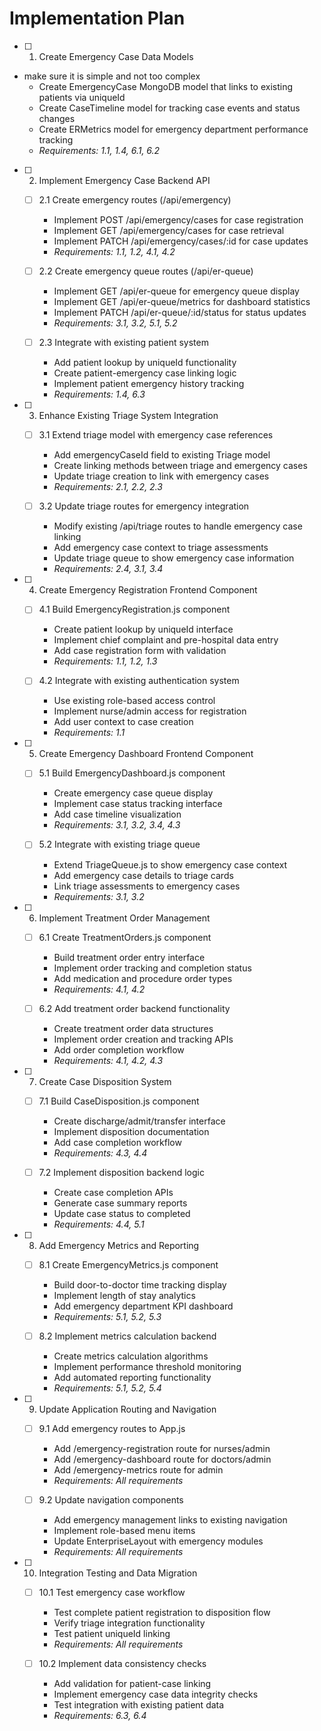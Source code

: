 # Implementation Plan

- [ ] 1. Create Emergency Case Data Models
- make sure it is simple and not too complex
  - Create EmergencyCase MongoDB model that links to existing patients via uniqueId
  - Create CaseTimeline model for tracking case events and status changes
  - Create ERMetrics model for emergency department performance tracking
  - _Requirements: 1.1, 1.4, 6.1, 6.2_

- [ ] 2. Implement Emergency Case Backend API
  - [ ] 2.1 Create emergency routes (/api/emergency)
    - Implement POST /api/emergency/cases for case registration
    - Implement GET /api/emergency/cases for case retrieval
    - Implement PATCH /api/emergency/cases/:id for case updates
    - _Requirements: 1.1, 1.2, 4.1, 4.2_

  - [ ] 2.2 Create emergency queue routes (/api/er-queue)




    - Implement GET /api/er-queue for emergency queue display
    - Implement GET /api/er-queue/metrics for dashboard statistics
    - Implement PATCH /api/er-queue/:id/status for status updates
    - _Requirements: 3.1, 3.2, 5.1, 5.2_

  - [ ] 2.3 Integrate with existing patient system
    - Add patient lookup by uniqueId functionality
    - Create patient-emergency case linking logic
    - Implement patient emergency history tracking
    - _Requirements: 1.4, 6.3_

- [ ] 3. Enhance Existing Triage System Integration
  - [ ] 3.1 Extend triage model with emergency case references
    - Add emergencyCaseId field to existing Triage model
    - Create linking methods between triage and emergency cases
    - Update triage creation to link with emergency cases
    - _Requirements: 2.1, 2.2, 2.3_

  - [ ] 3.2 Update triage routes for emergency integration
    - Modify existing /api/triage routes to handle emergency case linking
    - Add emergency case context to triage assessments
    - Update triage queue to show emergency case information
    - _Requirements: 2.4, 3.1, 3.4_

- [ ] 4. Create Emergency Registration Frontend Component
  - [ ] 4.1 Build EmergencyRegistration.js component
    - Create patient lookup by uniqueId interface
    - Implement chief complaint and pre-hospital data entry
    - Add case registration form with validation
    - _Requirements: 1.1, 1.2, 1.3_

  - [ ] 4.2 Integrate with existing authentication system
    - Use existing role-based access control
    - Implement nurse/admin access for registration
    - Add user context to case creation
    - _Requirements: 1.1_

- [ ] 5. Create Emergency Dashboard Frontend Component
  - [ ] 5.1 Build EmergencyDashboard.js component
    - Create emergency case queue display
    - Implement case status tracking interface
    - Add case timeline visualization
    - _Requirements: 3.1, 3.2, 3.4, 4.3_

  - [ ] 5.2 Integrate with existing triage queue
    - Extend TriageQueue.js to show emergency case context
    - Add emergency case details to triage cards
    - Link triage assessments to emergency cases
    - _Requirements: 3.1, 3.2_

- [ ] 6. Implement Treatment Order Management
  - [ ] 6.1 Create TreatmentOrders.js component
    - Build treatment order entry interface
    - Implement order tracking and completion status
    - Add medication and procedure order types
    - _Requirements: 4.1, 4.2_

  - [ ] 6.2 Add treatment order backend functionality
    - Create treatment order data structures
    - Implement order creation and tracking APIs
    - Add order completion workflow
    - _Requirements: 4.1, 4.2, 4.3_

- [ ] 7. Create Case Disposition System
  - [ ] 7.1 Build CaseDisposition.js component
    - Create discharge/admit/transfer interface
    - Implement disposition documentation
    - Add case completion workflow
    - _Requirements: 4.3, 4.4_

  - [ ] 7.2 Implement disposition backend logic
    - Create case completion APIs
    - Generate case summary reports
    - Update case status to completed
    - _Requirements: 4.4, 5.1_

- [ ] 8. Add Emergency Metrics and Reporting
  - [ ] 8.1 Create EmergencyMetrics.js component
    - Build door-to-doctor time tracking display
    - Implement length of stay analytics
    - Add emergency department KPI dashboard
    - _Requirements: 5.1, 5.2, 5.3_

  - [ ] 8.2 Implement metrics calculation backend
    - Create metrics calculation algorithms
    - Implement performance threshold monitoring
    - Add automated reporting functionality
    - _Requirements: 5.1, 5.2, 5.4_

- [ ] 9. Update Application Routing and Navigation
  - [ ] 9.1 Add emergency routes to App.js
    - Add /emergency-registration route for nurses/admin
    - Add /emergency-dashboard route for doctors/admin
    - Add /emergency-metrics route for admin
    - _Requirements: All requirements_

  - [ ] 9.2 Update navigation components
    - Add emergency management links to existing navigation
    - Implement role-based menu items
    - Update EnterpriseLayout with emergency modules
    - _Requirements: All requirements_

- [ ] 10. Integration Testing and Data Migration
  - [ ] 10.1 Test emergency case workflow
    - Test complete patient registration to disposition flow
    - Verify triage integration functionality
    - Test patient uniqueId linking
    - _Requirements: All requirements_

  - [ ] 10.2 Implement data consistency checks
    - Add validation for patient-case linking
    - Implement emergency case data integrity checks
    - Test integration with existing patient data
    - _Requirements: 6.3, 6.4_